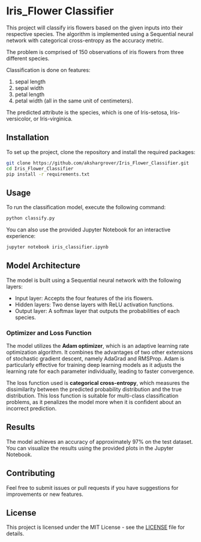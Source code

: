 # Iris_Flower Classifier

This project will classify iris flowers based on the given inputs into their respective species. The algorithm is implemented using a Sequential neural network with categorical cross-entropy as the accuracy metric.

The problem is comprised of 150 observations of iris flowers from three different species.

Classification is done on features:
1. sepal length
2. sepal width
3. petal length
4. petal width (all in the same unit of centimeters).

The predicted attribute is the species, which is one of Iris-setosa, Iris-versicolor, or Iris-virginica.

## Installation

To set up the project, clone the repository and install the required packages:

```bash
git clone https://github.com/akshargrover/Iris_Flower_Classifier.git
cd Iris_Flower_Classifier
pip install -r requirements.txt
```

## Usage

To run the classification model, execute the following command:

```bash
python classify.py
```

You can also use the provided Jupyter Notebook for an interactive experience:

```bash
jupyter notebook iris_classifier.ipynb
```

## Model Architecture

The model is built using a Sequential neural network with the following layers:
- Input layer: Accepts the four features of the iris flowers.
- Hidden layers: Two dense layers with ReLU activation functions.
- Output layer: A softmax layer that outputs the probabilities of each species.

### Optimizer and Loss Function

The model utilizes the **Adam optimizer**, which is an adaptive learning rate optimization algorithm. It combines the advantages of two other extensions of stochastic gradient descent, namely AdaGrad and RMSProp. Adam is particularly effective for training deep learning models as it adjusts the learning rate for each parameter individually, leading to faster convergence.

The loss function used is **categorical cross-entropy**, which measures the dissimilarity between the predicted probability distribution and the true distribution. This loss function is suitable for multi-class classification problems, as it penalizes the model more when it is confident about an incorrect prediction.

## Results

The model achieves an accuracy of approximately 97% on the test dataset. You can visualize the results using the provided plots in the Jupyter Notebook.

## Contributing

Feel free to submit issues or pull requests if you have suggestions for improvements or new features.

## License

This project is licensed under the MIT License - see the [LICENSE](LICENSE) file for details.
